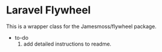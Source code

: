 # Laravel Flywheel

This is a wrapper class for the Jamesmoss/flywheel package. 

* to-do 
  1. add detailed instructions to readme.